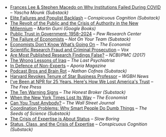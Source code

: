 - [Frances Lee & Stephen Macedo on Why Institutions Failed During COVID](https://yaschamounk.substack.com/p/frances-lee-and-stephen-macedo) – *Yascha Mounk (Substack)*
- [Elite Failures and Populist Backlash](https://www.conspicuouscognition.com/p/elite-failures-and-populist-backlash) – *Conspicuous Cognition (Substack)*
- [The Revolt of the Public and the Crisis of Authority in the New Millennium](https://www.google.com/books/edition/The_Revolt_of_the_Public_and_the_Crisis/qD-1vAEACAAJ) – *Martin Gurri (Google Books)*
- [Public Trust in Government: 1958–2024](https://www.pewresearch.org/politics/2024/06/24/public-trust-in-government-1958-2024/) – *Pew Research Center*
- [The Failure of Economists](https://www.notonyourteam.co.uk/p/the-failure-of-economists) – *Not On Your Team (Substack)*
- [Economists Don’t Know What’s Going On](https://www.economist.com/finance-and-economics/2025/04/24/economists-dont-know-whats-going-on) – *The Economist*
- [Scientific Research Fraud and Criminal Prosecution](https://www.vox.com/future-perfect/368350/scientific-research-fraud-crime-jail-time) – *Vox*
- [Are Most Published Research Findings False?](https://pmc.ncbi.nlm.nih.gov/articles/PMC10581498/) – *NCBI/PMC (2017)*
- [The Wrong Lessons of Iraq](https://thelastpsychiatrist.com/2007/05/the_wrong_lessons_of_iraq.html) – *The Last Psychiatrist*
- [In Defence of Non-Experts](https://www.aporiamagazine.com/p/in-defence-of-non-experts) – *Aporia Magazine*
- [Podcast Bros and Brain Rot](https://ncofnas.com/p/podcast-bros-and-brain-rot) – *Nathan Cofnas (Substack)*
- [Harvard Revokes Tenure of Star Business Professor](https://www.wgbh.org/news/education-news/2025-05-25/in-extremely-rare-move-harvard-revokes-tenure-and-cuts-ties-with-star-business-professor) – *WGBH News*
- [I've Been at NPR for 25 Years. Here's How We Lost America's Trust](https://www.thefp.com/p/npr-editor-how-npr-lost-americas-trust) – *The Free Press*
- [The Ten Warning Signs](https://www.honest-broker.com/p/the-ten-warning-signs) – *The Honest Broker (Substack)*
- [When the New York Times Lost Its Way](https://www.economist.com/1843/2023/12/14/when-the-new-york-times-lost-its-way) – *The Economist*
- [Can You Trust Anybody?](https://www.wsj.com/opinion/can-you-trust-anybody-president-media-influencer-ai-aa13b7ea) – *The Wall Street Journal*
- [Coordination Problems: Why Smart People Do Dumb Things](https://www.theseedsofscience.pub/p/coordination-problems-why-smart-people) – *The Seeds of Science (Substack)*
- [The Crisis of Expertise is About Status](https://www.slowboring.com/p/the-crisis-of-expertise-is-about) – *Slow Boring*
- [Status, Class, and the Crisis of Expertise](https://www.conspicuouscognition.com/p/status-class-and-the-crisis-of-expertise) – *Conspicuous Cognition (Substack)*


